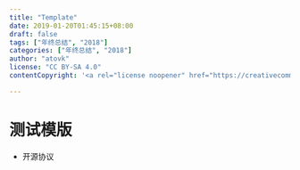 ```yaml
---
title: "Template"
date: 2019-01-20T01:45:15+08:00
draft: false
tags: ["年终总结", "2018"]
categories: ["年终总结", "2018"]
author: "atovk"
license: "CC BY-SA 4.0"
contentCopyright: '<a rel="license noopener" href="https://creativecommons.org/licenses/by-sa/4.0" target="_blank">CC BY-SA 4.0</a>'

---
```


# 测试模版
 - 开源协议